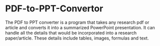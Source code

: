 # PDF-to-PPT-Convertor
The PDF to PPT converter is a program that takes any research pdf or article and converts it into a summarized PowerPoint presentation. It can handle all the details that would be incorporated into a research paper/article. These details include tables, images, formulas and text.
